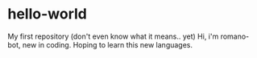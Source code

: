 # hello-world
My first repository (don't even know what it means.. yet)
Hi, i'm romano-bot, new in coding. Hoping to learn this new languages.

